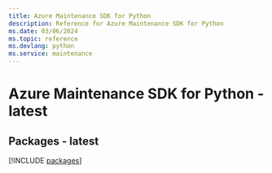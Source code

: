 ```yaml
---
title: Azure Maintenance SDK for Python
description: Reference for Azure Maintenance SDK for Python
ms.date: 03/06/2024
ms.topic: reference
ms.devlang: python
ms.service: maintenance
---
```

# Azure Maintenance SDK for Python - latest
## Packages - latest
[!INCLUDE [packages](maintenance-index.md)]